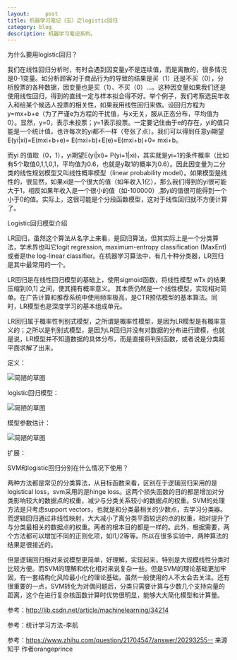 ```yaml
---
layout:     post
title: 机器学习笔记（五）之logistic回归
category: blog
description: 机器学习笔记系列。
---
```






为什么要用logistic回归？




我们在线性回归分析时，有时会遇到因变量y不是连续值，而是离散的，很多情况是0-1变量。如分析顾客对于商品行为的导致的结果是买（1）还是不买（0），分析股票的各种数据，因变量也是买（1）、不买（0）…。这种因变量如果我们还是使用线性回归，得到的直线一定与样本拟合得不好。举个例子，我们考察选民年收入和给某个候选人投票的相关性，如果我用线性回归来做。设回归方程为y=mx+b+e（为了严谨e为方程的干扰值，与x无关，服从正态分布，平均值为0）。显然，y=0，表示未投票；y=1表示投票。一定要记住由于e的存在，yi的值只能是一个统计值，也许每次的yi都不一样（夸张了点）。我们可以得到任意yi期望E(yi|xi)=E(mxi+b+e)= E(mxi+b)+E(e)=E(mxi+b)+0= mxi+b。

而yi 的值取（0，1），yi期望E(yi|xi)= P(yi=1|xi)，其实就是yi=1的条件概率（比如有5个取值0,1,1,0,1，平均值为0.6，也就是y取1的概率为0.6）。因此因变量为二分类的线性规划模型又叫线性概率模型（linear probability model）。如果模型是线性的，很显然，如果xi是一个很大的值（如年收入1亿），那么我们得到的yi很可能大于1，相反如果年收入是一个很小的值（如-100000）,那yi的值很可能得到一个小于0的值。实际上，这很可能是个分段函数模型，这对于线性回归就不方便计算了。



Logistic回归模型介绍





LR回归，虽然这个算法从名字上来看，是回归算法，但其实际上是一个分类算法，学术界也叫它logit regression, maximum-entropy classification (MaxEnt)或者是the log-linear classifier。在机器学习算法中，有几十种分类器，LR回归是其中最常用的一个。

LR回归是在线性回归模型的基础上，使用sigmoid函数，将线性模型 wTx 的结果压缩到[0,1] 之间，使其拥有概率意义。 其本质仍然是一个线性模型，实现相对简单。在广告计算和推荐系统中使用频率极高，是CTR预估模型的基本算法。同时，LR模型也是深度学习的基本组成单元。

LR回归属于概率性判别式模型，之所谓是概率性模型，是因为LR模型是有概率意义的；之所以是判别式模型，是因为LR回归并没有对数据的分布进行建模，也就是说，LR模型并不知道数据的具体分布，而是直接将判别函数，或者说是分类超平面求解了出来。



定义：


![简陋的草图](https://img-blog.csdn.net/20180116095311625?watermark/2/text/aHR0cDovL2Jsb2cuY3Nkbi5uZXQveXVpaDM0NA==/font/5a6L5L2T/fontsize/400/fill/I0JBQkFCMA==/dissolve/70/gravity/SouthEast)



logistic回归模型：



![简陋的草图](https://img-blog.csdn.net/20180116104149875?watermark/2/text/aHR0cDovL2Jsb2cuY3Nkbi5uZXQveXVpaDM0NA==/font/5a6L5L2T/fontsize/400/fill/I0JBQkFCMA==/dissolve/70/gravity/SouthEast)



模型参数估计：



![简陋的草图](https://img-blog.csdn.net/20180116104516483?watermark/2/text/aHR0cDovL2Jsb2cuY3Nkbi5uZXQveXVpaDM0NA==/font/5a6L5L2T/fontsize/400/fill/I0JBQkFCMA==/dissolve/70/gravity/SouthEast)



扩展：



SVM和logistic回归分别在什么情况下使用？

两种方法都是常见的分类算法，从目标函数来看，区别在于逻辑回归采用的是logistical loss，svm采用的是hinge loss。这两个损失函数的目的都是增加对分类影响较大的数据点的权重，减少与分类关系较小的数据点的权重。SVM的处理方法是只考虑support vectors，也就是和分类最相关的少数点，去学习分类器。而逻辑回归通过非线性映射，大大减小了离分类平面较远的点的权重，相对提升了与分类最相关的数据点的权重。两者的根本目的都是一样的。此外，根据需要，两个方法都可以增加不同的正则化项，如l1,l2等等。所以在很多实验中，两种算法的结果是很接近的。

但是逻辑回归相对来说模型更简单，好理解，实现起来，特别是大规模线性分类时比较方便。而SVM的理解和优化相对来说复杂一些。但是SVM的理论基础更加牢固，有一套结构化风险最小化的理论基础，虽然一般使用的人不太会去关注。还有很重要的一点，SVM转化为对偶问题后，分类只需要计算与少数几个支持向量的距离，这个在进行复杂核函数计算时优势很明显，能够大大简化模型和计算量。




参考：http://lib.csdn.net/article/machinelearning/34214

参考：统计学习方法-李航

参考：https://www.zhihu.com/question/21704547/answer/20293255--  来源知乎 作者orangeprince









